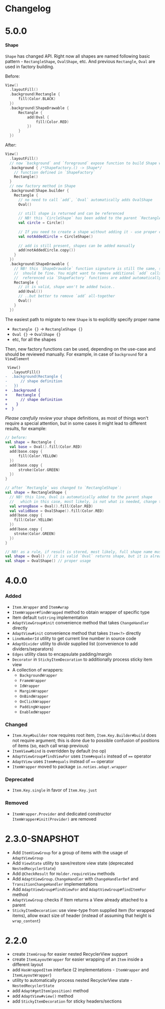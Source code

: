# Changelog

# 5.0.0


#### Shape
`Shape` has changed API. Right now all shapes are named following basic pattern - `RectangleShape`,
  `OvalShape`, etc. And previous `Rectangle`, `Oval` are used in factory building.

Before:
```kotlin
View()
  .layoutFill()
  .background(Rectangle {
      fill(Color.BLACK)
  })
  .background(ShapeDrawable {
      Rectangle {
          add(Oval {
              fill(Color.RED)
          })
      }
  })
```

After:
```kotlin
View()
  .layoutFill()
  // now `background` and `foreground` expose function to build Shape with ShapeFactory
  .background { /*ShapeFactory.() -> Shape*/
    // function defined in `ShapeFactory`
    Rectangle()
  }
  // new factory method in Shape
  .background(Shape.builder {
    Rectangle {
      // no need to call `add`, `Oval` automatically adds OvalShape
      Oval()
      
      // still shape is returned and can be referenced
      // NB! this `CircleShape` has been added to the parent `RectangleShape`
      val circle = Circle()
      
      // If you need to create a shape without adding it - use proper class name:
      val notAddedCircle = CircleShape()
      
      // add is still present, shapes can be added manually
      add(notAddedCircle.copy())
    }
  })
  .background(ShapeDrawable {
    // NB! this `ShapeDrawable` function signature is still the same, so most usages
    //  should be fine. You might want to remove additional `add` calls as shapes,
    //  referenced via `ShapeFactory` functions are added automatically
    Rectangle {
      // it is valid, shape won't be added twice..
      add(Oval())
      // ..but better to remove `add` all-together
      Oval()
    }
  })
```

The easiest path to migrate to new `Shape` is to explicitly specify proper name
* `Rectangle {}` -&gt; `RectangleShape {}`
* `Oval {}` -&gt; `OvalShape {}`
* etc, for all the shapes

Then, new factory functions can be used, depending on the use-case and should be reviewed manually.
For example, in case of `background` for a `ViewElement`

```diff
 View()
   .layoutFill()
-  .background(Rectangle {
-      // shape definition
-   })
+  .background {
+    Rectangle {
+      // shape definition
+    }
+  }
```

*Please carefully review* your shape definitions, as most of things won't require a special attention,
but in some cases it might lead to different results, for example:

```kotlin
// before:
val shape = Rectangle {
  val base = Oval().fill(Color.RED)
  add(base.copy {
      fill(Color.YELLOW)
  })
  add(base.copy {
      stroke(Color.GREEN)
  })
}

// after `Rectangle` was changed to `RectangleShape`:
val shape = RectangleShape {
  // NB! this line, Oval is automatically added to the parent shape
  //   which in this case, most likely, is not what is needed, change to `OvalShape` instead
  val wrongBase = Oval().fill(Color.RED)
  val validBase = OvalShape().fill(Color.RED)
  add(base.copy {
    fill(Color.YELLOW)
  })
  add(base.copy {
    stroke(Color.GREEN)
  })
}

// NB! as a rule, if result is stored, most likely, full shape name must be used:
val shape = Oval() // it is valid `Oval` returns shape, but it is already added
val shape = OvalShape() // proper usage
```

# 4.0.0

### Added
* `Item.Wrapper` and `Item#wrap`
* `ItemWrapper#findWrapped` method to obtain wrapper of specific type
* Item default `toString` implementation
* `AdaptViewGroup#init` convenience method that takes `ChangeHandler` directly
* `AdaptView#init` convenience method that takes `Item<?>` directly
* `LineNumberId` utility to get current line number in source code
* `AdaptDivider` utility to _divide_ supplied list (convenience to add dividers/separators)
* `Edges` utility class to encapsulate padding/margin
* `Decorator` in `StickyItemDecoration` to additionally process sticky item view
* A collection of wrappers:
  + `BackgroundWrapper`
  + `FrameWrapper`
  + `IdWrapper`
  + `MarginWrapper`
  + `OnBindWrapper`
  + `OnClickWrapper`
  + `PaddingWrapper`
  + `EnabledWrapper`

### Changed
* `Item.Key#builder` now requires root item, `Item.Key.Builder#build` does not require argument;
  this is done due to possible confusion of positions of items (so, each call wrap previous)
* `ItemView#bind` is overridden by default (no op)
* `AdaptViewGroup#findViewFor` uses `Item#equals` instead of `==` operator
* `AdaptView` uses `Item#equals` instead of `==` operator
* `ItemWrapper` moved to package `io.noties.adapt.wrapper`

### Deprecated
* `Item.Key.single` in favor of `Item.Key.just`

### Removed
* `ItemWrapper.Provider` and dedicated constructor `ItemWrapper#init(Provider)` are removed


# 2.3.0-SNAPSHOT
* Add `ItemViewGroup` for a group of items with the usage of `AdaptViewGroup`
* Add `ViewState` utility to save/restore view state (deprecated `NestedRecyclerState`)
* Add `@CheckResult` for `Holder.requireView` methods
* Add `AdaptViewGroup.ChangeHandler` with `ChangeHandlerDef` and `TransitionChangeHandler` implementations
* Add `AdaptViewGroup#findViewFor` and `AdaptViewGroup#findItemFor` method
* `AdaptViewGroup` checks if Item returns a View already attached to a parent
* `StickyItemDecoration`: use view-type from supplied item (for wrapped items), allow exact size of 
header (instead of assuming that height is `wrap_content`)


# 2.2.0
* create `ItemGroup` for easier nested RecyclerView support
* create `ItemLayoutWrapper` for easier wrapping of an `Item` inside a different layout
* add `HasWrappedItem` interface (2 implementations - `ItemWrapper` and `ItemLayoutWrapper`)
* utility to automatically process nested RecyclerView state - `NestedRecyclerState`
* add `Adapt#getItem(position)` method
* add `AdaptView#view()` method
* add `StickyItemDecoration` for sticky headers/sections
